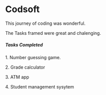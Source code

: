 # Codsoft
<p> This journey of coding was wonderful.</p>
<p> The Tasks framed were great and chalenging.

<h5> Tasks Completed </h5>
<p> 1. Number guessing game.</p>
<p> 2. Grade calculator</p>
<p> 3. ATM app</p>
<p> 4. Student management sysytem</p>
